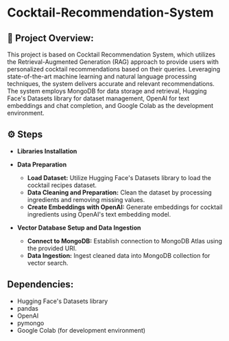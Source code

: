 
# Cocktail-Recommendation-System




## 🌟 Project Overview:
This project is based on Cocktail Recommendation System, which utilizes the Retrieval-Augmented Generation (RAG) approach to provide users with personalized cocktail recommendations based on their queries. Leveraging state-of-the-art machine learning and natural language processing techniques, the system delivers accurate and relevant recommendations. The system employs MongoDB for data storage and retrieval, Hugging Face's Datasets library for dataset management, OpenAI for text embeddings and chat completion, and Google Colab as the development environment.


## ⚙️ Steps
 - __Libraries Installation__

- __Data Preparation__
    - __Load Dataset:__ Utilize Hugging Face's Datasets library to load the cocktail recipes dataset.
    - __Data Cleaning and Preparation:__ Clean the dataset by processing ingredients and removing missing values.
    - __Create Embeddings with OpenAI:__ Generate embeddings for cocktail ingredients using OpenAI's text embedding model.

- __Vector Database Setup and Data Ingestion__
    - __Connect to MongoDB:__ Establish connection to MongoDB Atlas using the provided URI.
    - __Data Ingestion:__ Ingest cleaned data into MongoDB collection for vector search.
## Dependencies:
- Hugging Face's Datasets library
- pandas
- OpenAI
- pymongo
- Google Colab (for development environment)
